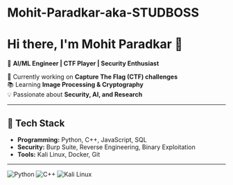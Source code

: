 # Mohit-Paradkar-aka-STUDBOSS
# Hi there, I'm Mohit Paradkar 👋

🚀 **AI/ML Engineer | CTF Player | Security Enthusiast**  

🔭 Currently working on **Capture The Flag (CTF) challenges**  
📚 Learning **Image Processing & Cryptography**  
💡 Passionate about **Security, AI, and Research**  

---

## 🔧 Tech Stack
- **Programming:** Python, C++, JavaScript, SQL  
- **Security:** Burp Suite, Reverse Engineering, Binary Exploitation  
- **Tools:** Kali Linux, Docker, Git  

---

![Python](https://img.shields.io/badge/Python-Intermediate-blue?style=flat-square&logo=python)
![C++](https://img.shields.io/badge/C++-Pro-red?style=flat-square&logo=cplusplus)
![Kali Linux](https://img.shields.io/badge/Kali%20Linux-Security-green?style=flat-square&logo=kalilinux)

